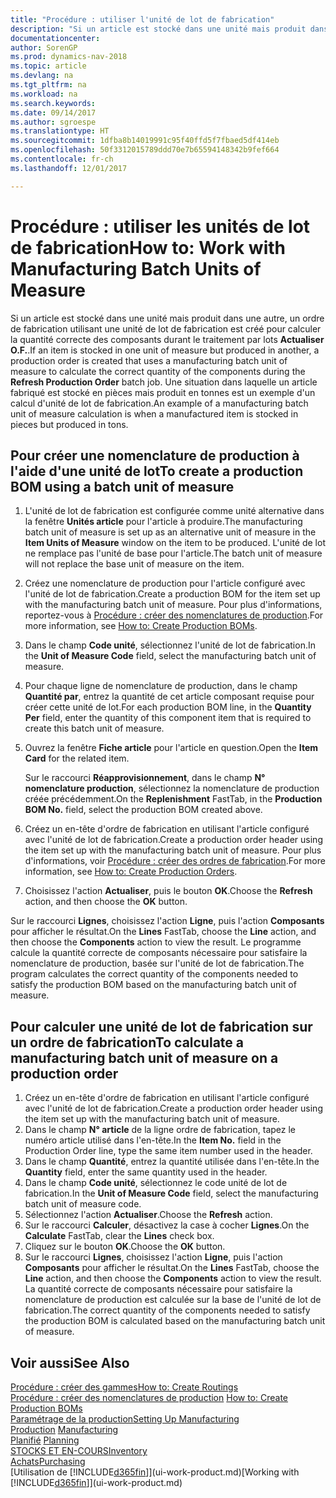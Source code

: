 ```yaml
---
title: "Procédure : utiliser l'unité de lot de fabrication"
description: "Si un article est stocké dans une unité mais produit dans une autre, l'ordre de fabrication doit utiliser une unité de lot de fabrication pour calculer la quantité correcte des composants. Une situation dans laquelle un article fabriqué est stocké en pièces mais produit en tonnes est un exemple d'un calcul d'unité de lot de fabrication."
documentationcenter: 
author: SorenGP
ms.prod: dynamics-nav-2018
ms.topic: article
ms.devlang: na
ms.tgt_pltfrm: na
ms.workload: na
ms.search.keywords: 
ms.date: 09/14/2017
ms.author: sgroespe
ms.translationtype: HT
ms.sourcegitcommit: 1dfba8b14019991c95f40ffd5f7fbaed5df414eb
ms.openlocfilehash: 50f3312015789ddd70e7b65594148342b9fef664
ms.contentlocale: fr-ch
ms.lasthandoff: 12/01/2017

---
```

# <a name="how-to-work-with-manufacturing-batch-units-of-measure"></a><span data-ttu-id="96c5c-104">Procédure : utiliser les unités de lot de fabrication</span><span class="sxs-lookup"><span data-stu-id="96c5c-104">How to: Work with Manufacturing Batch Units of Measure</span></span>
<span data-ttu-id="96c5c-105">Si un article est stocké dans une unité mais produit dans une autre, un ordre de fabrication utilisant une unité de lot de fabrication est créé pour calculer la quantité correcte des composants durant le traitement par lots **Actualiser O.F.**.</span><span class="sxs-lookup"><span data-stu-id="96c5c-105">If an item is stocked in one unit of measure but produced in another, a production order is created that uses a manufacturing batch unit of measure to calculate the correct quantity of the components during the **Refresh Production Order** batch job.</span></span> <span data-ttu-id="96c5c-106">Une situation dans laquelle un article fabriqué est stocké en pièces mais produit en tonnes est un exemple d'un calcul d'unité de lot de fabrication.</span><span class="sxs-lookup"><span data-stu-id="96c5c-106">An example of a manufacturing batch unit of measure calculation is when a manufactured item is stocked in pieces but produced in tons.</span></span>  

## <a name="to-create-a-production-bom-using-a-batch-unit-of-measure"></a><span data-ttu-id="96c5c-107">Pour créer une nomenclature de production à l'aide d'une unité de lot</span><span class="sxs-lookup"><span data-stu-id="96c5c-107">To create a production BOM using a batch unit of measure</span></span>  
1.  <span data-ttu-id="96c5c-108">L'unité de lot de fabrication est configurée comme unité alternative dans la fenêtre **Unités article** pour l'article à produire.</span><span class="sxs-lookup"><span data-stu-id="96c5c-108">The manufacturing batch unit of measure is set up as an alternative unit of measure in the **Item Units of Measure** window on the item to be produced.</span></span> <span data-ttu-id="96c5c-109">L'unité de lot ne remplace pas l'unité de base pour l'article.</span><span class="sxs-lookup"><span data-stu-id="96c5c-109">The batch unit of measure will not replace the base unit of measure on the item.</span></span>  
2.  <span data-ttu-id="96c5c-110">Créez une nomenclature de production pour l'article configuré avec l'unité de lot de fabrication.</span><span class="sxs-lookup"><span data-stu-id="96c5c-110">Create a production BOM for the item set up with the manufacturing batch unit of measure.</span></span> <span data-ttu-id="96c5c-111">Pour plus d'informations, reportez\-vous à [Procédure : créer des nomenclatures de production](production-how-to-create-production-boms.md).</span><span class="sxs-lookup"><span data-stu-id="96c5c-111">For more information, see [How to: Create Production BOMs](production-how-to-create-production-boms.md).</span></span>  
3.  <span data-ttu-id="96c5c-112">Dans le champ **Code unité**, sélectionnez l'unité de lot de fabrication.</span><span class="sxs-lookup"><span data-stu-id="96c5c-112">In the **Unit of Measure Code** field, select the manufacturing batch unit of measure.</span></span>  
4.  <span data-ttu-id="96c5c-113">Pour chaque ligne de nomenclature de production, dans le champ **Quantité par**, entrez la quantité de cet article composant requise pour créer cette unité de lot.</span><span class="sxs-lookup"><span data-stu-id="96c5c-113">For each production BOM line, in the **Quantity Per** field, enter the quantity of this component item that is required to create this batch unit of measure.</span></span>  
5.  <span data-ttu-id="96c5c-114">Ouvrez la fenêtre **Fiche article** pour l'article en question.</span><span class="sxs-lookup"><span data-stu-id="96c5c-114">Open the **Item Card** for the related item.</span></span>  

    <span data-ttu-id="96c5c-115">Sur le raccourci **Réapprovisionnement**, dans le champ **N° nomenclature production**, sélectionnez la nomenclature de production créée précédemment.</span><span class="sxs-lookup"><span data-stu-id="96c5c-115">On the **Replenishment** FastTab, in the **Production BOM No.** field, select the production BOM created above.</span></span>  
6.  <span data-ttu-id="96c5c-116">Créez un en-tête d'ordre de fabrication en utilisant l'article configuré avec l'unité de lot de fabrication.</span><span class="sxs-lookup"><span data-stu-id="96c5c-116">Create a production order header using the item set up with the manufacturing batch unit of measure.</span></span> <span data-ttu-id="96c5c-117">Pour plus d'informations, voir [Procédure : créer des ordres de fabrication](production-how-to-create-production-orders.md).</span><span class="sxs-lookup"><span data-stu-id="96c5c-117">For more information, see [How to: Create Production Orders](production-how-to-create-production-orders.md).</span></span>  
7.  <span data-ttu-id="96c5c-118">Choisissez l'action **Actualiser**, puis le bouton **OK**.</span><span class="sxs-lookup"><span data-stu-id="96c5c-118">Choose the **Refresh** action, and then choose  the **OK** button.</span></span>  

<span data-ttu-id="96c5c-119">Sur le raccourci **Lignes**, choisissez l'action **Ligne**, puis l'action **Composants** pour afficher le résultat.</span><span class="sxs-lookup"><span data-stu-id="96c5c-119">On the **Lines** FastTab, choose the **Line** action, and then choose the **Components** action to view the result.</span></span> <span data-ttu-id="96c5c-120">Le programme calcule la quantité correcte de composants nécessaire pour satisfaire la nomenclature de production, basée sur l'unité de lot de fabrication.</span><span class="sxs-lookup"><span data-stu-id="96c5c-120">The program calculates the correct quantity of the components needed to satisfy the production BOM based on the manufacturing batch unit of measure.</span></span>  

## <a name="to-calculate-a-manufacturing-batch-unit-of-measure-on-a-production-order"></a><span data-ttu-id="96c5c-121">Pour calculer une unité de lot de fabrication sur un ordre de fabrication</span><span class="sxs-lookup"><span data-stu-id="96c5c-121">To calculate a manufacturing batch unit of measure on a production order</span></span>  
1.  <span data-ttu-id="96c5c-122">Créez un en-tête d'ordre de fabrication en utilisant l'article configuré avec l'unité de lot de fabrication.</span><span class="sxs-lookup"><span data-stu-id="96c5c-122">Create a production order header using the item set up with the manufacturing batch unit of measure.</span></span>  
2.  <span data-ttu-id="96c5c-123">Dans le champ **N° article** de la ligne ordre de fabrication, tapez le numéro article utilisé dans l'en-tête.</span><span class="sxs-lookup"><span data-stu-id="96c5c-123">In the **Item No.** field in the Production Order line, type the same item number used in the header.</span></span>  
3.  <span data-ttu-id="96c5c-124">Dans le champ **Quantité**, entrez la quantité utilisée dans l'en-tête.</span><span class="sxs-lookup"><span data-stu-id="96c5c-124">In the **Quantity** field, enter the same quantity used in the header.</span></span>  
4.  <span data-ttu-id="96c5c-125">Dans le champ **Code unité**, sélectionnez le code unité de lot de fabrication.</span><span class="sxs-lookup"><span data-stu-id="96c5c-125">In the **Unit of Measure Code** field, select the manufacturing batch unit of measure code.</span></span>  
5.  <span data-ttu-id="96c5c-126">Sélectionnez l'action **Actualiser**.</span><span class="sxs-lookup"><span data-stu-id="96c5c-126">Choose the **Refresh** action.</span></span>
6.  <span data-ttu-id="96c5c-127">Sur le raccourci **Calculer**, désactivez la case à cocher **Lignes**.</span><span class="sxs-lookup"><span data-stu-id="96c5c-127">On the **Calculate** FastTab, clear the **Lines** check box.</span></span>  
7.  <span data-ttu-id="96c5c-128">Cliquez sur le bouton **OK**.</span><span class="sxs-lookup"><span data-stu-id="96c5c-128">Choose the **OK** button.</span></span>  
8.  <span data-ttu-id="96c5c-129">Sur le raccourci **Lignes**, choisissez l'action **Ligne**, puis l'action **Composants** pour afficher le résultat.</span><span class="sxs-lookup"><span data-stu-id="96c5c-129">On the **Lines** FastTab, choose the **Line** action, and then choose the **Components** action to view the result.</span></span> <span data-ttu-id="96c5c-130">La quantité correcte de composants nécessaire pour satisfaire la nomenclature de production est calculée sur la base de l'unité de lot de fabrication.</span><span class="sxs-lookup"><span data-stu-id="96c5c-130">The correct quantity of the components needed to satisfy the production BOM is calculated based on the manufacturing batch unit of measure.</span></span>  

## <a name="see-also"></a><span data-ttu-id="96c5c-131">Voir aussi</span><span class="sxs-lookup"><span data-stu-id="96c5c-131">See Also</span></span>  
[<span data-ttu-id="96c5c-132">Procédure : créer des gammes</span><span class="sxs-lookup"><span data-stu-id="96c5c-132">How to: Create Routings</span></span>](production-how-to-create-routings.md)  
<span data-ttu-id="96c5c-133">[Procédure : créer des nomenclatures de production](production-how-to-create-production-boms.md)   </span><span class="sxs-lookup"><span data-stu-id="96c5c-133">[How to: Create Production BOMs](production-how-to-create-production-boms.md)   </span></span>  
[<span data-ttu-id="96c5c-134">Paramétrage de la production</span><span class="sxs-lookup"><span data-stu-id="96c5c-134">Setting Up Manufacturing</span></span>](production-configure-production-processes.md)  
<span data-ttu-id="96c5c-135">[Production](production-manage-manufacturing.md)  </span><span class="sxs-lookup"><span data-stu-id="96c5c-135">[Manufacturing](production-manage-manufacturing.md)  </span></span>  
<span data-ttu-id="96c5c-136">[Planifié](production-planning.md) </span><span class="sxs-lookup"><span data-stu-id="96c5c-136">[Planning](production-planning.md) </span></span>  
[<span data-ttu-id="96c5c-137">STOCKS ET EN-COURS</span><span class="sxs-lookup"><span data-stu-id="96c5c-137">Inventory</span></span>](inventory-manage-inventory.md)  
[<span data-ttu-id="96c5c-138">Achats</span><span class="sxs-lookup"><span data-stu-id="96c5c-138">Purchasing</span></span>](purchasing-manage-purchasing.md)  
<span data-ttu-id="96c5c-139">[Utilisation de [!INCLUDE[d365fin](includes/d365fin_md.md)]](ui-work-product.md)</span><span class="sxs-lookup"><span data-stu-id="96c5c-139">[Working with [!INCLUDE[d365fin](includes/d365fin_md.md)]](ui-work-product.md)</span></span>  

